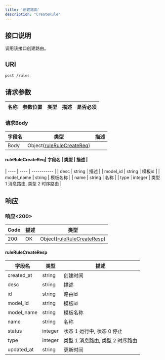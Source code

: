 ```yaml
---
title: '创建路由'
description: "CreateRule"
---
```

## 接口说明
调用该接口创建路由。

## URI

```
post /rules
```

## 请求参数

| 名称 | 参数位置 | 类型 | 描述 |  是否必须 |
| ---- | ---------- | ----------- | ----------- | ----------- |

### 请求Body
| 字段名 | 类型 | 描述 |
| ----------- | ------ | ------ |
| Body | Object([ruleRuleCreateReq](#ruleRuleCreateReq)) |  |

#### ruleRuleCreateReq| 字段名 | 类型 | 描述 |
| ---- | ---- | ----------- | 
| desc | string | 描述 | 
| model_id | string | 模板id | 
| model_name | string | 模板名称 | 
| name | string | 名称 | 
| type | integer | 类型 1 消息路由, 类型 2 时序路由 |






## 响应


### 响应<200>
| Code | 描述 | 类型 |
| ---- | ----------- | ------ | 
| 200 | OK | Object([ruleRuleCreateResp](#ruleRuleCreateResp)) |

#### ruleRuleCreateResp

| 字段名 | 类型 | 描述 |
| ---- | ---- | ----------- | 
| created_at | string | 创建时间 | 
| desc | string | 描述 | 
| id | string | 路由id | 
| model_id | string | 模板id | 
| model_name | string | 模板名称 | 
| name | string | 名称 | 
| status | integer | 状态 1 运行中, 状态 0 停止 | 
| type | integer | 类型 1 消息路由, 类型 2 时序路由 | 
| updated_at | string | 更新时间 |







